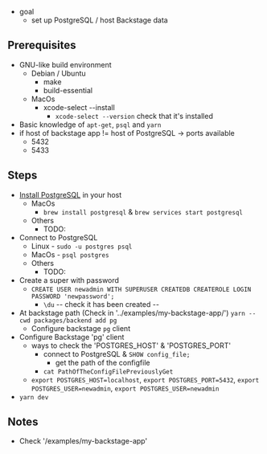 * goal
  * set up PostgreSQL / host Backstage data

## Prerequisites
* GNU-like build environment
  * Debian / Ubuntu
    * make
    * build-essential
  * MacOs
    * xcode-select --install
      * `xcode-select --version` check that it's installed
* Basic knowledge of `apt-get`, `psql` and `yarn`
* if host of backstage app != host of PostgreSQL -> ports available
  * 5432
  * 5433

## Steps
* [Install PostgreSQL](https://www.postgresql.org/download/) in your host
  * MacOs
    * `brew install postgresql` & `brew services start postgresql`
  * Others
    * TODO:
* Connect to PostgreSQL
  * Linux - `sudo -u postgres psql`
  * MacOs - `psql postgres`
  * Others
    * TODO:
* Create a super with password
  * `CREATE USER newadmin WITH SUPERUSER CREATEDB CREATEROLE LOGIN PASSWORD 'newpassword';`
    * `\du`  -- check it has been created -- 
* At backstage path (Check in '../examples/my-backstage-app/') `yarn --cwd packages/backend add pg`
  * Configure backstage `pg` client
* Configure Backstage 'pg' client
  * ways to check the 'POSTGRES_HOST' & 'POSTGRES_PORT'
    * connect to PostgreSQL & `SHOW config_file;`
      * get the path of the configfile
    * `cat PathOfTheConfigFilePreviouslyGet`
  * `export POSTGRES_HOST=localhost`, `export POSTGRES_PORT=5432`, `export POSTGRES_USER=newadmin`, `export POSTGRES_USER=newadmin`
* `yarn dev`

## Notes
* Check '/examples/my-backstage-app'

